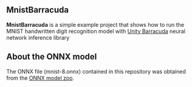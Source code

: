MnistBarracuda
--------------

**MnistBarracuda** is a simple example project that shows how to run the MNIST
handwritten digit recognition model with [Unity Barracuda] neural network
inference library 

[Unity Barracuda]:
  https://docs.unity3d.com/Packages/com.unity.barracuda@latest/

About the ONNX model
--------------------

The ONNX file (mnist-8.onnx) contained in this repository was obtained from
the [ONNX model zoo].

[ONNX model zoo]:
  https://github.com/onnx/models/tree/master/vision/classification/mnist
